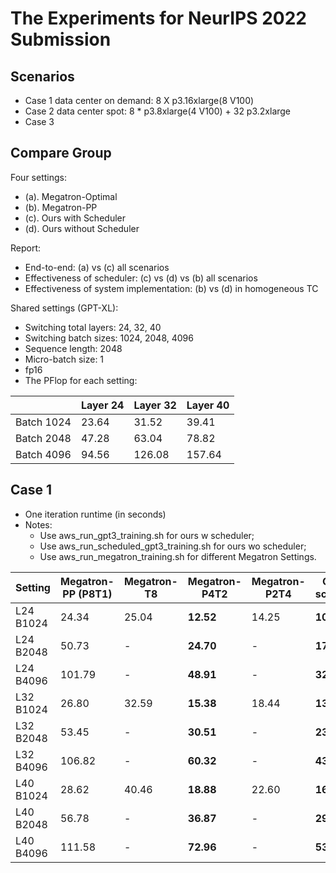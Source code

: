 # The Experiments for NeurIPS 2022 Submission

## Scenarios

- Case 1 data center on demand: 8 X p3.16xlarge(8 V100)
- Case 2 data center spot: 8 * p3.8xlarge(4 V100) + 32 p3.2xlarge
- Case 3 

## Compare Group

Four settings:
- (a). Megatron-Optimal 
- (b). Megatron-PP
- (c). Ours with Scheduler
- (d). Ours without Scheduler

Report:
- End-to-end: (a) vs (c) all scenarios 
- Effectiveness of scheduler: (c) vs (d) vs (b) all scenarios
- Effectiveness of system implementation: (b) vs (d) in homogeneous TC

Shared settings (GPT-XL):
- Switching total layers: 24, 32, 40
- Switching batch sizes: 1024, 2048, 4096
- Sequence length: 2048
- Micro-batch size: 1
- fp16
- The PFlop for each setting:

|            | Layer 24 | Layer 32 | Layer 40 |
|------------|----------|----------|----------|
| Batch 1024 | 23.64    | 31.52    | 39.41    |
| Batch 2048 | 47.28    | 63.04    | 78.82    |
| Batch 4096 | 94.56    | 126.08   | 157.64   |

## Case 1 

- One iteration runtime (in seconds)
- Notes:
  - Use aws_run_gpt3_training.sh for ours w scheduler; 
  - Use aws_run_scheduled_gpt3_training.sh for ours wo scheduler;
  - Use aws_run_megatron_training.sh for different Megatron Settings.

| Setting   | Megatron-PP (P8T1) | Megatron-T8 | Megatron-P4T2 | Megatron-P2T4 | Ours w scheduler | Ours wo Scheduler |
|-----------|--------------------|-------------|---------------|---------------|------------------|-------------------|
| L24 B1024 | 24.34              | 25.04       | **12.52**     | 14.25         | **10.14**        |                   |
| L24 B2048 | 50.73              | -           | **24.70**     | -             | **17.62**        |                   |
| L24 B4096 | 101.79             | -           | **48.91**     | -             | **32.99**        |                   |
| L32 B1024 | 26.80              | 32.59       | **15.38**     | 18.44         | **13.33**        |                   |
| L32 B2048 | 53.45              | -           | **30.51**     | -             | **23.22**        |                   |
| L32 B4096 | 106.82             | -           | **60.32**     | -             | **43.10**        |                   |
| L40 B1024 | 28.62              | 40.46       | **18.88**     | 22.60         | **16.70**        |                   |
| L40 B2048 | 56.78              | -           | **36.87**     | -             | **29.58**        |                   |
| L40 B4096 | 111.58             | -           | **72.96**     | -             | **53.80**        |                   |







